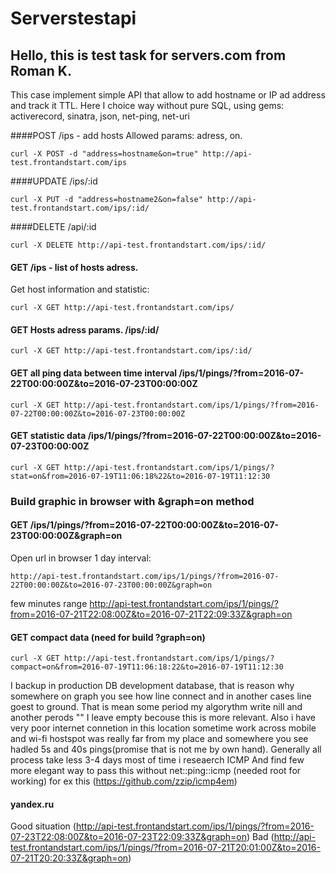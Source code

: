 # Serverstestapi
## Hello, this is test task for servers.com from Roman K.

This case implement simple API that allow to add hostname or IP ad address and track it TTL. 
Here I choice way without pure SQL, using gems: activerecord, sinatra, json, net-ping, net-uri

####POST /ips - add hosts
Allowed params: adress, on.
```
curl -X POST -d "address=hostname&on=true" http://api-test.frontandstart.com/ips
```

####UPDATE /ips/:id
```
curl -X PUT -d "address=hostname2&on=false" http://api-test.frontandstart.com/ips/:id/
```
####DELETE /api/:id
```
curl -X DELETE http://api-test.frontandstart.com/ips/:id/
```

#### GET /ips - list of hosts adress.
Get host information and statistic:

```
curl -X GET http://api-test.frontandstart.com/ips/
```

#### GET Hosts adress params. /ips/:id/
```
curl -X GET http://api-test.frontandstart.com/ips/:id/
```

#### GET all ping data between time interval /ips/1/pings/?from=2016-07-22T00:00:00Z&to=2016-07-23T00:00:00Z
```
curl -X GET http://api-test.frontandstart.com/ips/1/pings/?from=2016-07-22T00:00:00Z&to=2016-07-23T00:00:00Z
```

#### GET statistic data /ips/1/pings/?from=2016-07-22T00:00:00Z&to=2016-07-23T00:00:00Z
```
curl -X GET http://api-test.frontandstart.com/ips/1/pings/?stat=on&from=2016-07-19T11:06:18%22&to=2016-07-19T11:12:30
```

### Build graphic in browser with &graph=on method
#### GET /ips/1/pings/?from=2016-07-22T00:00:00Z&to=2016-07-23T00:00:00Z&graph=on
Open url in browser
1 day interval:
```
http://api-test.frontandstart.com/ips/1/pings/?from=2016-07-22T00:00:00Z&to=2016-07-23T00:00:00Z&graph=on
```
few minutes range
http://api-test.frontandstart.com/ips/1/pings/?from=2016-07-21T22:08:00Z&to=2016-07-21T22:09:33Z&graph=on

#### GET compact data (need for build ?graph=on)
```
curl -X GET http://api-test.frontandstart.com/ips/1/pings/?compact=on&from=2016-07-19T11:06:18:22&to=2016-07-19T11:12:30
```
I backup in production DB development database, that is reason why somewhere on graph you see how line connect and in another cases line goest to ground. That is mean some period my algorythm write nill and another perods ""
I leave empty becouse this is more relevant. Also i have very poor internet connetion in this location sometime work across mobile and wi-fi hostspot was really far from my place and somewhere you see hadled 5s and 40s pings(promise that is not me by own hand).
Generally all process take less 3-4 days most of time i reseaerch ICMP
And find few more elegant way to pass this without net::ping::icmp (needed root for working)
for ex this (https://github.com/zzip/icmp4em)

#### yandex.ru
Good situation (http://api-test.frontandstart.com/ips/1/pings/?from=2016-07-23T22:08:00Z&to=2016-07-23T22:09:33Z&graph=on)
Bad (http://api-test.frontandstart.com/ips/1/pings/?from=2016-07-21T20:01:00Z&to=2016-07-21T20:20:33Z&graph=on)
